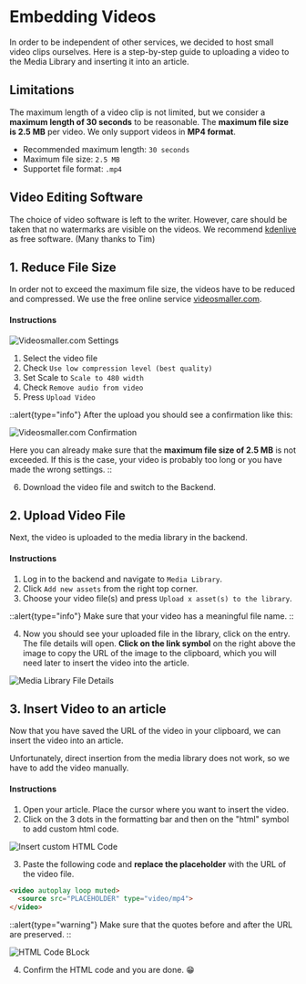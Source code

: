 # Embedding Videos

In order to be independent of other services, we decided to host small video clips ourselves. Here is a step-by-step guide to uploading a video to the Media Library and inserting it into an article.

## Limitations

The maximum length of a video clip is not limited, but we consider a **maximum length of 30 seconds** to be reasonable. The **maximum file size is 2.5 MB** per video. We only support videos in **MP4 format**.

- Recommended maximum length: `30 seconds`
- Maximum file size: `2.5 MB`
- Supportet file format: `.mp4`

## Video Editing Software

The choice of video software is left to the writer. However, care should be taken that no watermarks are visible on the videos. We recommend [kdenlive](https://kdenlive.org) as free software. (Many thanks to Tim)


## 1. Reduce File Size

In order not to exceed the maximum file size, the videos have to be reduced and compressed. We use the free online service [videosmaller.com](https://www.videosmaller.com/).

#### Instructions

![Videosmaller.com Settings](/images/step-1-reduce-file-size-settings.webp)

1. Select the video file
2. Check `Use low compression level (best quality)`
3. Set Scale to `Scale to 480 width`
4. Check `Remove audio from video`
5. Press `Upload Video`

::alert{type="info"}
After the upload you should see a confirmation like this:

![Videosmaller.com Confirmation](/images/step-1-reduce-file-size-confirmation.webp)

Here you can already make sure that the **maximum file size of 2.5 MB** is not exceeded. If this is the case, your video is probably too long or you have made the wrong settings.
::

6. Download the video file and switch to the Backend.

## 2. Upload Video File

Next, the video is uploaded to the media library in the backend.

#### Instructions

1. Log in to the backend and navigate to `Media Library`.
2. Click `Add new assets` from the right top corner.
3. Choose your video file(s) and press `Upload x asset(s) to the library`.

::alert{type="info"}
Make sure that your video has a meaningful file name.
::

4. Now you should see your uploaded file in the library, click on the entry. The file details will open. **Click on the link symbol** on the right above the image to copy the URL of the image to the clipboard, which you will need later to insert the video into the article.

![Media Library File Details](/images/step-2-upload-file-details.webp)

## 3. Insert Video to an article

Now that you have saved the URL of the video in your clipboard, we can insert the video into an article.

Unfortunately, direct insertion from the media library does not work, so we have to add the video manually.

#### Instructions

1. Open your article. Place the cursor where you want to insert the video.
2. Click on the 3 dots in the formatting bar and then on the "html" symbol to add custom html code.

![Insert custom HTML Code](/images/step-3-insert-video-add-html.webp)

3. Paste the following code and **replace the placeholder** with the URL of the video file.

```html
<video autoplay loop muted>
  <source src="PLACEHOLDER" type="video/mp4">
</video>
```

::alert{type="warning"}
Make sure that the quotes before and after the URL are preserved.
::

![HTML Code BLock](/images/step-3-insert-video-add-code-block.webp)

4. Confirm the HTML code and you are done. 😁
